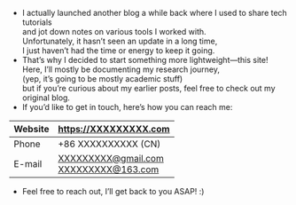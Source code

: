 - I actually launched another blog a while back where I used to share tech tutorials <br>and jot down notes on various tools I worked with. <br>Unfortunately, it hasn’t seen an update in a long time, <br>I just haven’t had the time or energy to keep it going.
- That’s why I decided to start something more lightweight—this site! <br>Here, I’ll mostly be documenting my research journey, <br>(yep, it’s going to be mostly academic stuff) <br>but if you’re curious about my earlier posts, feel free to check out my original blog.
- If you’d like to get in touch, here’s how you can reach me:

| Website | https://XXXXXXXXX.com |
| --- | --- |
| Phone | +86 XXXXXXXXXX (CN) |
| E-mail | XXXXXXXXX@gmail.com<br>XXXXXXXXX@163.com |

- Feel free to reach out, I’ll get back to you ASAP! :)
